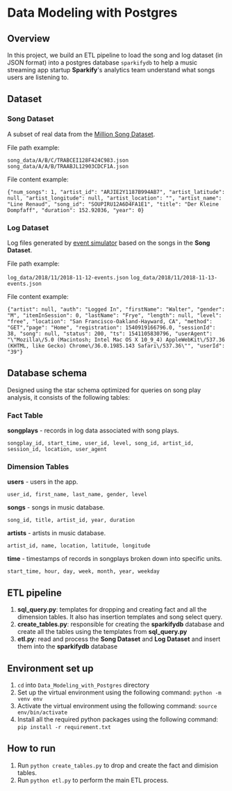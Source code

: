 # Data Modeling with Postgres

## Overview
In this project, we build an ETL pipeline to load the song and log dataset (in JSON format) into a postgres database `sparkifydb` to help a music streaming app startup **Sparkify**'s analytics team understand what songs users are listening to.

## Dataset
### Song Dataset
A subset of real data from the [Million Song Dataset](https://labrosa.ee.columbia.edu/millionsong/).  

File path example:  

```song_data/A/B/C/TRABCEI128F424C983.json```
```song_data/A/A/B/TRAABJL12903CDCF1A.json```

File content example:

```{"num_songs": 1, "artist_id": "ARJIE2Y1187B994AB7", "artist_latitude": null, "artist_longitude": null, "artist_location": "", "artist_name": "Line Renaud", "song_id": "SOUPIRU12A6D4FA1E1", "title": "Der Kleine Dompfaff", "duration": 152.92036, "year": 0}```

### Log Dataset
Log files generated by [event simulator](https://github.com/Interana/eventsim) based on the songs in the **Song Dataset**. 

File path example:   

```log_data/2018/11/2018-11-12-events.json```
```log_data/2018/11/2018-11-13-events.json```

File content example:

```{"artist": null, "auth": "Logged In", "firstName": "Walter", "gender": "M", "itemInSession": 0, "lastName": "Frye", "length": null, "level": "free", "location": "San Francisco-Oakland-Hayward, CA", "method": "GET","page": "Home", "registration": 1540919166796.0, "sessionId": 38, "song": null, "status": 200, "ts": 1541105830796, "userAgent": "\"Mozilla\/5.0 (Macintosh; Intel Mac OS X 10_9_4) AppleWebKit\/537.36 (KHTML, like Gecko) Chrome\/36.0.1985.143 Safari\/537.36\"", "userId": "39"}```

## Database schema
Designed using the star schema optimized for queries on song play analysis, it consists of the following tables:   

### Fact Table

**songplays** - records in log data associated with song plays. 
 
```songplay_id, start_time, user_id, level, song_id, artist_id, session_id, location, user_agent```

### Dimension Tables

**users** - users in the app.  

```user_id, first_name, last_name, gender, level```

**songs** - songs in music database.  

```song_id, title, artist_id, year, duration```

**artists** - artists in music database.  

```artist_id, name, location, latitude, longitude```

**time** - timestamps of records in songplays broken down into specific units.  

```start_time, hour, day, week, month, year, weekday```

## ETL pipeline
1. **sql_query.py**: templates for dropping and creating fact and all the dimension tables. It also has insertion templates and song select query.
2. **create_tables.py**: responsible for creating the **sparkifydb** database and create all the tables using the templates from **sql_query.py**
3. **etl.py**: read and process the **Song Dataset** and **Log Dataset** and insert them into the **sparkifydb** database

## Environment set up
1. ```cd``` into ```Data_Modeling_with_Postgres``` directory
2. Set up the virtual environment using the following command: ```python -m venv env```
3. Activate the virtual environment using the following command: ```source env/bin/activate```
4. Install all the required python packages using the following command: ```pip install -r requirement.txt```

## How to run
1. Run ```python create_tables.py``` to drop and create the fact and dimision tables.
2. Run ```python etl.py``` to perform the main ETL process.
